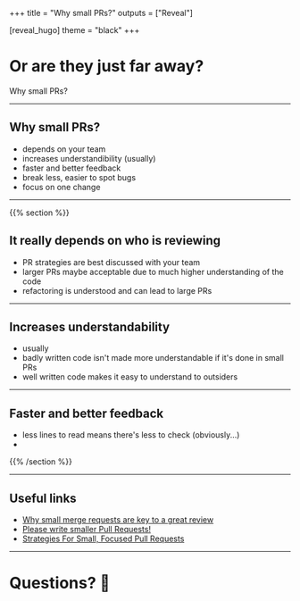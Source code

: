 +++
title = "Why small PRs?"
outputs = ["Reveal"]

[reveal_hugo]
theme = "black"
+++

# Or are they just far away?

Why small PRs?

---

## Why small PRs?

- depends on your team
- increases understandibility (usually) 
- faster and better feedback
- break less, easier to spot bugs
- focus on one change

---

{{% section %}}
## It really depends on who is reviewing

- PR strategies are best discussed with your team
- larger PRs maybe acceptable due to much higher understanding of the code
- refactoring is understood and can lead to large PRs

---

## Increases understandability

- usually
- badly written code isn't made more understandable if it's done in small PRs
- well written code makes it easy to understand to outsiders

---

## Faster and better feedback

- less lines to read means there's less to check (obviously...)
- 

{{% /section %}}

---

## Useful links

- [Why small merge requests are key to a great review](https://about.gitlab.com/blog/2021/03/18/iteration-and-code-review/)
- [Please write smaller Pull Requests!](https://blog.devgenius.io/please-write-smaller-pull-requests-5988da5e8e5f)
- [Strategies For Small, Focused Pull Requests](https://artsy.github.io/blog/2021/03/09/strategies-for-small-focused-pull-requests/)

---

# Questions? 🤔
